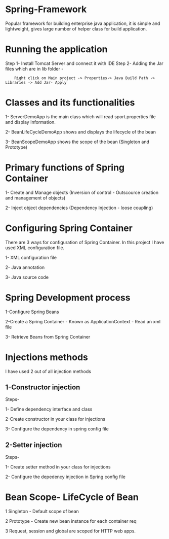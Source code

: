 # Spring-Framework

Popular framework for building enterprise java application, it is simple and lightweight, gives large number of helper class for build application.

# Running the application

Step 1- Install Tomcat Server and connect it with IDE 
Step 2- Adding the Jar files which are in lib folder -

        Right click on Main project -> Properties-> Java Build Path -> Libraries -> Add Jar- Apply
        
# Classes and its functionalities

1- ServerDemoApp is the main class which will read sport.properties file and display Information.

2- BeanLifeCycleDemoApp shows and displays the lifecycle of the bean

3- BeanScopeDemoApp shows the scope of the bean (Singleton and Prototype)

# Primary functions of Spring Container
1- Create and Manage objects (Inversion of control - Outscource creation and management of objects)

2- Inject object dependencies (Dependency Injection - loose coupling)

# Configuring Spring Container

 There are 3 ways for configuration of Spring Container. In this project I have used XML configuration file.
 
1- XML configuration file

2- Java annotation 

3- Java source code 

# Spring Development process

1-Configure Spring Beans

2-Create a Spring Container - Known as ApplicationContext - Read an xml file

3- Retrieve Beans from Spring Container

# Injections methods 

I have used 2 out of all injection methods

## 1-Constructor injection

Steps-

1- Define dependency interface and class

2-Create constructor in your class for injections

3- Configure the dependency in spring config file

## 2-Setter injection

Steps-

1- Create setter method in your class for injections

2- Configure the depedency injection in Spring config file

# Bean Scope- LifeCycle of Bean

1  Singleton - Default scope of bean 
 
2 Prototype - Create new bean instance for each container req

3 Request, session and global are scoped for HTTP web apps.
 

